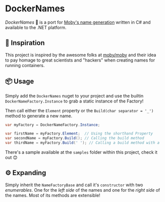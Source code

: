 ﻿# DockerNames

_DockerNames_ 🐋 is a port for [Moby's name generation](https://github.com/moby/moby/blob/master/pkg/namesgenerator/names-generator.go) written in C# and available to the .NET platform.

## 💭 Inspiration

This project is inspired by the awesome folks at [moby/moby](https://github.com/moby/moby) and their idea to pay homage to great scientists and "hackers" when creating names for running containers.

## 📦 Usage

Simply add the `DockerNames` nuget to your project and use the builtin `DockerNameFactory.Instance` to grab a static instance of the Factory!

Then call either the `Element` property or the `Build(char separator = '_')` method to generate a new name.

```csharp
var myFactory = DockerNameFactory.Instance;

var firstName = myFactory.Element;  // Using the shorthand Property
var secondName = myFactory.Build(); // Calling the build method
var thirdName = myFactory.Build(' '); // Calling a build method with a custom separator!
```

There's a sample available at the `samples` folder within this project, check it out 😊

## ⚙ Expanding

Simply inherit the `NameFactoryBase` and call it's `constructor` with two _enumerables_. One for the _left side_ of the names and one for the _right side_ of the names. Most of its methods are extensible!